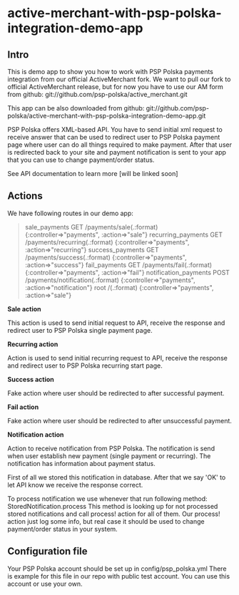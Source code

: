active-merchant-with-psp-polska-integration-demo-app
====================================================

Intro
-----

This is demo app to show you how to work with PSP Polska payments integration
from our official ActiveMerchant fork. We want to pull our fork to official
ActiveMerchant release, but for now you have to use our AM form from github:
git://github.com/psp-polska/active_merchant.git

This app can be also downloaded from github:
git://github.com/psp-polska/active-merchant-with-psp-polska-integration-demo-app.git

PSP Polska offers XML-based API. You have to send initial xml request to receive 
answer that can be used to redirect user to PSP Polska payment page where user
can do all things required to make payment. After that user is redirected back 
to your site and payment notification is sent to your app that you can use to
change payment/order status.

See API documentation to learn more [will be linked soon]

Actions
-------

We have following routes in our demo app:

> sale_payments GET  /payments/sale(.:format)         {:controller=>"payments", :action=>"sale"}
>   recurring_payments GET  /payments/recurring(.:format)    {:controller=>"payments", :action=>"recurring"}
>     success_payments GET  /payments/success(.:format)      {:controller=>"payments", :action=>"success"}
>        fail_payments GET  /payments/fail(.:format)         {:controller=>"payments", :action=>"fail"}
> notification_payments POST /payments/notification(.:format) {:controller=>"payments", :action=>"notification"}
>                 root      /(.:format)                      {:controller=>"payments", :action=>"sale"}

**Sale action**

This action is used to send initial request to API, receive the response and
redirect user to PSP Polska single payment page.

**Recurring action**

Action is used to send initial recurring request to API, receive the response
and redirect user to PSP Polska recurring start page.

**Success action**

Fake action where user should be redirected to after successful payment.

**Fail action**

Fake action where user should be redirected to after unsuccessful payment.

**Notification action**

Action to receive notification from PSP Polska. The notification is send
when user establish new payment (single payment or recurring). The 
notification has information about payment status. 

First of all we stored this notification in database. After that we say
'OK' to let API know we receive the response correct.

To process notification we use whenever that run following method:
StoredNotification.process
This method is looking up for not processed stored notifications and
call process! action for all of them. Our process! action just log
some info, but real case it should be used to change payment/order
status in your system.

Configuration file
------------------

Your PSP Polska account should be set up in config/psp_polska.yml
There is example for this file in our repo with public test account.
You can use this account or use your own.

